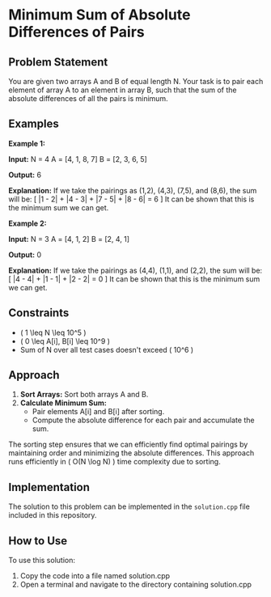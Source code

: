 # Minimum Sum of Absolute Differences of Pairs

## Problem Statement

You are given two arrays A and B of equal length N. Your task is to pair each element of array A to an element in array B, such that the sum of the absolute differences of all the pairs is minimum.

## Examples

**Example 1:**

**Input:**
N = 4
A = [4, 1, 8, 7]
B = [2, 3, 6, 5]

**Output:**
6


**Explanation:**
If we take the pairings as (1,2), (4,3), (7,5), and (8,6), the sum will be:
\[ |1 - 2| + |4 - 3| + |7 - 5| + |8 - 6| = 6 \]
It can be shown that this is the minimum sum we can get.

**Example 2:**

**Input:**
N = 3
A = [4, 1, 2]
B = [2, 4, 1]

**Output:**
0


**Explanation:**
If we take the pairings as (4,4), (1,1), and (2,2), the sum will be:
\[ |4 - 4| + |1 - 1| + |2 - 2| = 0 \]
It can be shown that this is the minimum sum we can get.

## Constraints

- \( 1 \leq N \leq 10^5 \)
- \( 0 \leq A[i], B[i] \leq 10^9 \)
- Sum of N over all test cases doesn't exceed \( 10^6 \)

## Approach

1. **Sort Arrays:** Sort both arrays A and B.
2. **Calculate Minimum Sum:**
   - Pair elements A[i] and B[i] after sorting.
   - Compute the absolute difference for each pair and accumulate the sum.

The sorting step ensures that we can efficiently find optimal pairings by maintaining order and minimizing the absolute differences. This approach runs efficiently in \( O(N \log N) \) time complexity due to sorting.

## Implementation

The solution to this problem can be implemented in the `solution.cpp` file included in this repository.


## How to Use
To use this solution:

1. Copy the code into a file named solution.cpp
2. Open a terminal and navigate to the directory containing solution.cpp